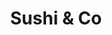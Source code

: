 ---
layout: place
title: "Sushi & Co"
permalink: /new-york/new-york/sushi-co.html
stateAbbr: NY
stateName: New York
cityName: New York
seo:
  name: "Sushi & Co"
  type: Restaurant
  links: http://www.sushinco.com/
description: "Sushi & Co serves delicious sushi in New York, New York. Try fresh Japanese dishes for a great dining experience. "
place_id: ChIJK-iBUjZbwokR6nW3PdAmegs
photos:
  - name: >-
      places/ChIJK-iBUjZbwokR6nW3PdAmegs/photos/AeeoHcKmnUPRqaqWXtT7Ajt_5IYvBOZ5eY6O0U-f-lTaZaGhHPdrtco9dAcNFMGf0qPfzlzJmB4Eq1POaL1s89-6LVGrPsHlECAGa29nfZ-NvJmEAhmrUmYWDLQsLSDm6xn5pabBx7oE2YBd-SBeAo5EkDnHZ4uvR4LVs-tDut0beY35KPgBo3C83lnNkG_lHvD0ONcIbc7zXE45Efg0lE-bbuFaoVs_wIFDZhd6ZKXKj_OUPe1ygBI5Sqypafksml1rVpP8BrdEPXLOvHDYoODC7iG3O51q_07kr2S2UQeNl5y3Xw
    widthPx: 4032
    heightPx: 3024
    authorAttributions:
      - displayName: Sushi & Co | Sushi, Japanese restaurant in Downtown NYC
        uri: https://maps.google.com/maps/contrib/103625347834669710703
        photoUri: >-
          https://lh3.googleusercontent.com/a-/ALV-UjW6puhwTaQU5AjIZKsz_wPJ2pog1tsf0929g98FOVlJON4R9wM=s100-p-k-no-mo
    flagContentUri: >-
      https://www.google.com/local/imagery/report/?cb_client=maps_api_places.places_api&image_key=!1e10!2sAF1QipNPnknNA8z1FnuhOHG-ROeyt7QDL-8fnp6xaJfM&hl=en-US
    googleMapsUri: >-
      https://www.google.com/maps/place//data=!3m4!1e2!3m2!1sAF1QipNPnknNA8z1FnuhOHG-ROeyt7QDL-8fnp6xaJfM!2e10!4m2!3m1!1s0x89c25b365281e82b:0xb7a26d03db775ea
  - name: >-
      places/ChIJK-iBUjZbwokR6nW3PdAmegs/photos/AeeoHcL4cKsuQE3XnXNDckyjDUiOfZNdu9gZlzP8rGstDfpGaiYKa65b9ayKI4pyccofXemmQqT_XgUAn_N7xmL_PEuSKG19vc2S7GK091VbT-pGftp7V_MP7-iXkxvT3bGYZtxHEtvDU1J0f-_Es6Nf7X6_iUpEkgJqXR_PswV-LDsFQqmt0dVNjw-qqJzTSqMN1YQps-Gxk_A6du_Lbgrl40fV_GYEFP3uC1YU7lOZ7Z-OQXP3rDBoAWt9x3uIKlTZZCkf8cwO5uxz0_PBNfAjYO6qxMNrUqc4jj7eGkBkWQMj3A
    widthPx: 1500
    heightPx: 1000
    authorAttributions:
      - displayName: Sushi & Co | Sushi, Japanese restaurant in Downtown NYC
        uri: https://maps.google.com/maps/contrib/103625347834669710703
        photoUri: >-
          https://lh3.googleusercontent.com/a-/ALV-UjW6puhwTaQU5AjIZKsz_wPJ2pog1tsf0929g98FOVlJON4R9wM=s100-p-k-no-mo
    flagContentUri: >-
      https://www.google.com/local/imagery/report/?cb_client=maps_api_places.places_api&image_key=!1e10!2sAF1QipNlq2UZRq4klBxHFqDeK0lDI-Er5KtUL6U_UxJ2&hl=en-US
    googleMapsUri: >-
      https://www.google.com/maps/place//data=!3m4!1e2!3m2!1sAF1QipNlq2UZRq4klBxHFqDeK0lDI-Er5KtUL6U_UxJ2!2e10!4m2!3m1!1s0x89c25b365281e82b:0xb7a26d03db775ea
  - name: >-
      places/ChIJK-iBUjZbwokR6nW3PdAmegs/photos/AeeoHcJxuysgrLRvpUL-_lfiirF2LtrYKFUTo5vBIxM49kj4zvuggoTb5MQvsNGhdf2aeiJc3-zcM1ScnYbm8GY_D0wLbvR4zHdcL6teBg8V_pzxfbUApqM6B2uTtlbKUnsFS1LPXucp_2948gERu4vd3ie90cJabEnJXlSKCd0MpNfdPxrMngh7zeBH2c_v1KzmBnX1aI7oBC-pTozaR2MMySE5DICUACrB2yc7MZv0dURNYUh084UNO0VR39R2btKKC0u-Ryk3GizldScfnyPUQQkkY3FAqh7Wnh3KDx8inCNctw
    widthPx: 3600
    heightPx: 2100
    authorAttributions:
      - displayName: Sushi & Co | Sushi, Japanese restaurant in Downtown NYC
        uri: https://maps.google.com/maps/contrib/103625347834669710703
        photoUri: >-
          https://lh3.googleusercontent.com/a-/ALV-UjW6puhwTaQU5AjIZKsz_wPJ2pog1tsf0929g98FOVlJON4R9wM=s100-p-k-no-mo
    flagContentUri: >-
      https://www.google.com/local/imagery/report/?cb_client=maps_api_places.places_api&image_key=!1e10!2sAF1QipMtKa2fPQKTDcLYkSGx4q7P1mnKv5nsjz33WxjL&hl=en-US
    googleMapsUri: >-
      https://www.google.com/maps/place//data=!3m4!1e2!3m2!1sAF1QipMtKa2fPQKTDcLYkSGx4q7P1mnKv5nsjz33WxjL!2e10!4m2!3m1!1s0x89c25b365281e82b:0xb7a26d03db775ea
  - name: >-
      places/ChIJK-iBUjZbwokR6nW3PdAmegs/photos/AeeoHcLn19gxiccnwkLJritktHkc3WT7Xg0l8bd1UnObeg_nQribZf5Rkwk0xmaiCW9knTcNim0s5Bhhwm9TXDukiOwqRQNoLpgFDZGevZHHiwaO7Pj7iKJEVSbDSpNSetStZB3c0EoouC3odTkIJBNAqcb8tfwXNBcQV6p_mbZe1nA94VafTSwCTjJlp97xQsBwvlpUnrBKpkFUNd1ZbZ8feYXv4YGFGK_gEHfy6WC5h8Gg87fUgZxaFXsvU8t5v19sNIFRu90afESy5ZJK3MGSzCieyQ0HZiAoGfEQ1-5GwTw6WkGsqFapnlJEfjaCfofRf0GHMhiXR3qA_7c_r_npzM0TGq5UQiZrfCviiIZjoamxwP8MRAZTB_3__ARWYGxSJoIIsa2lALbD-BlRbcxNk1Svx3aMCw-gxWWl8pGtVycwrwKl
    widthPx: 4000
    heightPx: 3000
    authorAttributions:
      - displayName: Abdullah Ilyas
        uri: https://maps.google.com/maps/contrib/114207514062551516279
        photoUri: >-
          https://lh3.googleusercontent.com/a/ACg8ocKVtOizY_HmROYI9NhN3Q47WXpUNxXC2CmJKgAbNmrkVIDWxg=s100-p-k-no-mo
    flagContentUri: >-
      https://www.google.com/local/imagery/report/?cb_client=maps_api_places.places_api&image_key=!1e10!2sCIHM0ogKEICAgIDz8umzjQE&hl=en-US
    googleMapsUri: >-
      https://www.google.com/maps/place//data=!3m4!1e2!3m2!1sCIHM0ogKEICAgIDz8umzjQE!2e10!4m2!3m1!1s0x89c25b365281e82b:0xb7a26d03db775ea
  - name: >-
      places/ChIJK-iBUjZbwokR6nW3PdAmegs/photos/AeeoHcLCJ9RBWxdaXjiiCtd6tAzWv9yHZoeUoFh6jjBQ8ztSrqX7WFlndunrS7ZwLRvp2HhA1QA4tDnA247mN8ueZWkvdsaYta01zKAXtRehS6fFNz01HyFbbD_WfEm37-Z95loVmB7QJgMt3pwtt2Ka9tkqjJ0h8rN6RtN5bo5yvQ-GbRdrG6de5Bt7l971AazmFIvrMdu-h53IJ8YfJdUK8mJRP-8ACQNzGPyb4fbBrJFXmZ9QbWKdHPwzEnVhbtoxWRtFoeJfnAz7b_stz0mbw_cAoNi6JTUR4vb3qqg5LIMQLbe1gQQVDgN2L3ckjjCcdPHOcmhjLr3xAE9EGoVrp75S_tjXLHhW-oHoHvV7WQKYQjEsU32uW-SICZWv5gNznwtZ5u48MSoF_nhSa6usMIayNMp7IAgic1F5u5Gw-ysfCw
    widthPx: 3600
    heightPx: 4800
    authorAttributions:
      - displayName: Wise Flower
        uri: https://maps.google.com/maps/contrib/114012594372066831822
        photoUri: >-
          https://lh3.googleusercontent.com/a-/ALV-UjW3xMfd5O0SIGw5lF0O4ioMX0qlwv1kUEt9FaHQo5s-UpHnE0Q7=s100-p-k-no-mo
    flagContentUri: >-
      https://www.google.com/local/imagery/report/?cb_client=maps_api_places.places_api&image_key=!1e10!2sCIHM0ogKEICAgMCojeSPSw&hl=en-US
    googleMapsUri: >-
      https://www.google.com/maps/place//data=!3m4!1e2!3m2!1sCIHM0ogKEICAgMCojeSPSw!2e10!4m2!3m1!1s0x89c25b365281e82b:0xb7a26d03db775ea
  - name: >-
      places/ChIJK-iBUjZbwokR6nW3PdAmegs/photos/AeeoHcK42iZCtk-s2qRpx3HPJPJsq9Z-nsrqpq0bPD83kL0ZeaFkFn13xz2rlwXQEhRUEidQVntCIQLhxOS3K92wg9-SEYABE5wFHsSMCjx6f2KOeN6xwR3FJwKU86US3b_1sKCcdOzhaUYmAu_2CCxushyYhDB3hyCG6c0FdxBFL8S3DuYRW-bO_9UI4zHqyfeBB1EVhlK0etDW4w_qAglUGJ_DK5T712qc27AoB71AHA-6NO6B5wX6Ap6-kgZgaAzycnVRawIIXqMDP4mnao6XQb3qtodiFcL4HkbuoKn-SCcjRTiqU2awVPxZYAFUu0fctd2tF1lKNgRoxnPR00EYP9nywqoD0yfYquu1S443fbNDdN9uSzbfF4azhvqV40yeaOKGWamWBea5K_5N6c74p4_3n0jUFv9iHv09qwxPJ8MHpA
    widthPx: 1600
    heightPx: 1166
    authorAttributions:
      - displayName: Shachar Hillel
        uri: https://maps.google.com/maps/contrib/118146800695707450127
        photoUri: >-
          https://lh3.googleusercontent.com/a-/ALV-UjWxxdUKEbJ5XXuRKh6B8WjNoP3MVp05mTp5v327wHBmdvlsSgs=s100-p-k-no-mo
    flagContentUri: >-
      https://www.google.com/local/imagery/report/?cb_client=maps_api_places.places_api&image_key=!1e10!2sCIHM0ogKEICAgIDZ4MPNLA&hl=en-US
    googleMapsUri: >-
      https://www.google.com/maps/place//data=!3m4!1e2!3m2!1sCIHM0ogKEICAgIDZ4MPNLA!2e10!4m2!3m1!1s0x89c25b365281e82b:0xb7a26d03db775ea
  - name: >-
      places/ChIJK-iBUjZbwokR6nW3PdAmegs/photos/AeeoHcLgClFv2McFlIR9SD1sIauJsF6RBEbKEBPVR7kxiUbP7B37BjTDa_wiXZc6Fb_3fGtYEoCwk7ZEVxbVpZLpgw6F1jms0XvR8FEXwyEWWlJb1LTrp9qNW4bWDiBjipDX8Fng5e7mghy9FNwQkDNcSRfyQQe-5OL3YgPNMDLGSMDPwQmMUYcM-GC-q6_Zfg5cg5zDadrAV9XhKGteWpSN93M2tXuPSZTCcJZ8-1eUdPCArvZlIuy7CuC3T6kh6bSIKz5IcBJMbap8gCbeIjSr2lG3QnEJivZKGfiU3N--y1eNIoY8z1VkZbVkwpnNalrnTFtmB2xQwbslP2rj9cPyYB_eh0xsJgG2gR_Fx3ENxJLXfeRAC6TLnTpUVeIsVLtdRXT-fFuSo3bGiK3mgAiOGzAkcZWRJhjrdYojxQonz2U4g9U
    widthPx: 3024
    heightPx: 4032
    authorAttributions:
      - displayName: Romario Uzcategui
        uri: https://maps.google.com/maps/contrib/106687703764408823185
        photoUri: >-
          https://lh3.googleusercontent.com/a/ACg8ocJKvqtLhSigOH_o7oozVq380UjtUs1XVxe4OBFYHxMspjMJ3Q=s100-p-k-no-mo
    flagContentUri: >-
      https://www.google.com/local/imagery/report/?cb_client=maps_api_places.places_api&image_key=!1e10!2sCIHM0ogKEICAgIDr3o6X_wE&hl=en-US
    googleMapsUri: >-
      https://www.google.com/maps/place//data=!3m4!1e2!3m2!1sCIHM0ogKEICAgIDr3o6X_wE!2e10!4m2!3m1!1s0x89c25b365281e82b:0xb7a26d03db775ea
  - name: >-
      places/ChIJK-iBUjZbwokR6nW3PdAmegs/photos/AeeoHcKz52ixZDwLEK8qCjyvz_NhXdFm3uxkYvWlc_KTJSMd5wsXfVPEnty4eIW5A21mUU-WJrhP2sS5jQsN3Y68d5acgL_RLekj-3pWvyBD9AEKmgk6FjghGff4OikoqaccEROBnzPNHqGY1iNc2V1cy3fdzPdDDnHnjIWHFI3fTtmf1wMTdn71ELUqYei-CensJTyFYS4N_FV0AxQDfIfQvv_X9COxybxJgyZllALa0JeAIhTQPm4uWmn2xVB-KN_JLHHczDli1x90jTbQZ3HXfNKYWNOqIwkKJiXi5nN7BBeDz72PJy3wsFvOW9ZM9iAhXOCd6gYaVCJdkfIm1qLcsCq1Uisi4w15b_3I5cIRVZXL6IGnuSacwv02JO6uDixWmV9gUNGfe8gdhrbddxkyjhrDBjTKkH3ey0eMKUJSKKRe8Y0W
    widthPx: 4800
    heightPx: 2700
    authorAttributions:
      - displayName: Brandon Huang
        uri: https://maps.google.com/maps/contrib/102446743075880190729
        photoUri: >-
          https://lh3.googleusercontent.com/a-/ALV-UjWfxAXjWNLbfZ3mf_Jp3uhvnqgDWnWpipaYmOL7cQJaloLorJTvxw=s100-p-k-no-mo
    flagContentUri: >-
      https://www.google.com/local/imagery/report/?cb_client=maps_api_places.places_api&image_key=!1e10!2sCIHM0ogKEICAgID7ntyxowE&hl=en-US
    googleMapsUri: >-
      https://www.google.com/maps/place//data=!3m4!1e2!3m2!1sCIHM0ogKEICAgID7ntyxowE!2e10!4m2!3m1!1s0x89c25b365281e82b:0xb7a26d03db775ea
  - name: >-
      places/ChIJK-iBUjZbwokR6nW3PdAmegs/photos/AeeoHcI8g3TpxAZayzQYaoTbfstizgbhgbGqwMHqEoOhUpJAUu13zNN93Wvkh4oWPSBq-ABSQhGzHk2WugtQM2JqsHxB0XjEGjeCYA78481XB6AU52XCs0AIWk9Cw8jbECVAKXalMxmoUNAfsiEA8jYhQ9hBG8ajdljzfsUaFJTvWqcHmDBxHyr_ErpTN43dAj6W5lC4s4N-Hzo4BCE2P7qUz4VevKcZqXocJAoPYvurHYnibq-lFcQq0oncz-9hl0ZMjcDYBRFzwjCD-q_UinfSVzVLQTTkU89lOPD-PZpvlpbAbjlNonoc192G1QPrb5qegLGplm5WTlFbZz5vIhocxdgmAKm1NtUEZtJ5n5PpcI95uuqTa05tYs7BF-521PeksnUU8DlbNCFfj1I3tgc-HcCdfoCBrKTjTOTj-lHCbOu76w
    widthPx: 3000
    heightPx: 4000
    authorAttributions:
      - displayName: Aurelie Duvernay
        uri: https://maps.google.com/maps/contrib/117509839064192347565
        photoUri: >-
          https://lh3.googleusercontent.com/a-/ALV-UjWC4rVjGSvIYq3SazdJ5EhozLQXVFo77hFPzZTPJJaZIadGnPOzJw=s100-p-k-no-mo
    flagContentUri: >-
      https://www.google.com/local/imagery/report/?cb_client=maps_api_places.places_api&image_key=!1e10!2sCIHM0ogKEICAgIC7tczaSA&hl=en-US
    googleMapsUri: >-
      https://www.google.com/maps/place//data=!3m4!1e2!3m2!1sCIHM0ogKEICAgIC7tczaSA!2e10!4m2!3m1!1s0x89c25b365281e82b:0xb7a26d03db775ea
  - name: >-
      places/ChIJK-iBUjZbwokR6nW3PdAmegs/photos/AeeoHcI3SX4VR1TZvfTmd5qpEOu6zZjoz_XNpuEXL_81hJ23UGwp9eaxMsN-DtYt4IYHYvQS6WA7_G3asXxIRfubnUtHv2gBRxn4L4pU0A8pljQ-yyoI0dygxaXXkwReIRl-MI4r0ARBxAuAEjhbhAT9aohFOlQEDNiuJiCfwTP1PZ06r_--Nvd3pNgLs1rld7BeDE6X9Z7jjwmPBRDSagE32m4YWfCZyDs1HlQMfVh-hPlEzeYoG_dQ3nxc6VKx0HVf0Y_wemaABoZYkQ6glbeoZ6l4xyOVwh6dQ-EU_mHcW8mydrq8yb7hDmshPBXxodgu6eRmV_9ODJTZarLNvjVF3uIkrm3jecIlfntJQMWkb2_7pxukHeICvx7DHYsj5DctXGAEGmmSFWryoSKYTOIUIQFAZtb2wHmXiZIeodI-0sskWIM
    widthPx: 3024
    heightPx: 4032
    authorAttributions:
      - displayName: Nils Hünerfürst
        uri: https://maps.google.com/maps/contrib/108980284740580063383
        photoUri: >-
          https://lh3.googleusercontent.com/a-/ALV-UjWF-GziTREwrnOSEUZhREw7sXnscPb9E0kvVIYN2U9qTJCabDYj=s100-p-k-no-mo
    flagContentUri: >-
      https://www.google.com/local/imagery/report/?cb_client=maps_api_places.places_api&image_key=!1e10!2sCIHM0ogKEICAgMCQydbCwgE&hl=en-US
    googleMapsUri: >-
      https://www.google.com/maps/place//data=!3m4!1e2!3m2!1sCIHM0ogKEICAgMCQydbCwgE!2e10!4m2!3m1!1s0x89c25b365281e82b:0xb7a26d03db775ea
address: 67 Nassau St, New York, NY 10038, USA
street: 67 Nassau St
city: New York
state: NY
zip: '10038'
country: USA
neighborhood: null
latitude: '40.709507'
longitude: '-74.008588'
accessibility_options:
  wheelchairAccessibleParking: false
  wheelchairAccessibleEntrance: true
business_status: OPERATIONAL
name: Sushi & Co
google_maps_links:
  directionsUri: >-
    https://www.google.com/maps/dir//''/data=!4m7!4m6!1m1!4e2!1m2!1m1!1s0x89c25b365281e82b:0xb7a26d03db775ea!3e0
  placeUri: https://maps.google.com/?cid=827016157406393834
  writeAReviewUri: >-
    https://www.google.com/maps/place//data=!4m3!3m2!1s0x89c25b365281e82b:0xb7a26d03db775ea!12e1
  reviewsUri: >-
    https://www.google.com/maps/place//data=!4m4!3m3!1s0x89c25b365281e82b:0xb7a26d03db775ea!9m1!1b1
  photosUri: >-
    https://www.google.com/maps/place//data=!4m3!3m2!1s0x89c25b365281e82b:0xb7a26d03db775ea!10e5
primary_type: Sushi Restaurant
opening_hours:
  regular:
    - 'Monday: 11:45 AM – 9:00 PM'
    - 'Tuesday: 11:45 AM – 9:00 PM'
    - 'Wednesday: 11:45 AM – 9:00 PM'
    - 'Thursday: 11:45 AM – 9:00 PM'
    - 'Friday: 11:45 AM – 9:00 PM'
    - 'Saturday: 11:45 AM – 9:00 PM'
    - 'Sunday: 11:45 AM – 9:00 PM'
  current:
    - 'Monday: 11:45 AM – 9:00 PM'
    - 'Tuesday: 11:45 AM – 9:00 PM'
    - 'Wednesday: 11:45 AM – 9:00 PM'
    - 'Thursday: 11:45 AM – 9:00 PM'
    - 'Friday: 11:45 AM – 9:00 PM'
    - 'Saturday: 11:45 AM – 9:00 PM'
    - 'Sunday: 11:45 AM – 9:00 PM'
secondary_opening_hours:
  regular:
    weekdayDescriptions: null
    type: null
  current:
    weekdayDescriptions: null
    type: null
phone: (646) 799-9911
price_level: PRICE_LEVEL_MODERATE
price_range: $20 &ndash; $30
rating: '4.6'
rating_count: 0
website: http://www.sushinco.com/
reviews: null
parking_options: null
payment_options: null
allow_dogs: null
curbside_pickup: null
delivery: null
dine_in: null
good_for_children: null
good_for_groups: null
good_for_sports: null
live_music: null
menu_for_children: null
outdoor_seating: null
reservable: null
restroom: null
serves_beer: null
serves_breakfast: null
serves_brunch: null
serves_cocktails: null
serves_coffee: null
serves_dinner: null
serves_dessert: null
serves_lunch: null
serves_vegetarian_food: null
serves_wine: null
takeout: null
update_category: essentials
summary: null

---